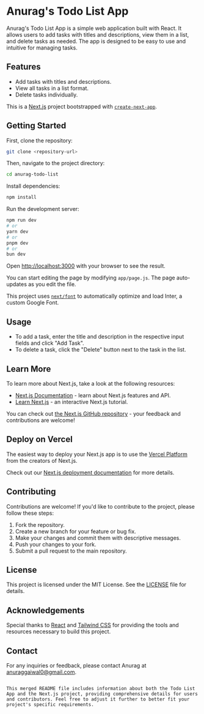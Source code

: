 # Anurag's Todo List App

Anurag's Todo List App is a simple web application built with React. It allows users to add tasks with titles and descriptions, view them in a list, and delete tasks as needed. The app is designed to be easy to use and intuitive for managing tasks.

## Features

- Add tasks with titles and descriptions.
- View all tasks in a list format.
- Delete tasks individually.

This is a [Next.js](https://nextjs.org/) project bootstrapped with [`create-next-app`](https://github.com/vercel/next.js/tree/canary/packages/create-next-app).

## Getting Started

First, clone the repository:

```bash
git clone <repository-url>
```

Then, navigate to the project directory:

```bash
cd anurag-todo-list
```

Install dependencies:

```bash
npm install
```

Run the development server:

```bash
npm run dev
# or
yarn dev
# or
pnpm dev
# or
bun dev
```

Open [http://localhost:3000](http://localhost:3000) with your browser to see the result.

You can start editing the page by modifying `app/page.js`. The page auto-updates as you edit the file.

This project uses [`next/font`](https://nextjs.org/docs/basic-features/font-optimization) to automatically optimize and load Inter, a custom Google Font.

## Usage

- To add a task, enter the title and description in the respective input fields and click "Add Task".
- To delete a task, click the "Delete" button next to the task in the list.

## Learn More

To learn more about Next.js, take a look at the following resources:

- [Next.js Documentation](https://nextjs.org/docs) - learn about Next.js features and API.
- [Learn Next.js](https://nextjs.org/learn) - an interactive Next.js tutorial.

You can check out [the Next.js GitHub repository](https://github.com/vercel/next.js/) - your feedback and contributions are welcome!

## Deploy on Vercel

The easiest way to deploy your Next.js app is to use the [Vercel Platform](https://vercel.com/new?utm_medium=default-template&filter=next.js&utm_source=create-next-app&utm_campaign=create-next-app-readme) from the creators of Next.js.

Check out our [Next.js deployment documentation](https://nextjs.org/docs/deployment) for more details.

## Contributing

Contributions are welcome! If you'd like to contribute to the project, please follow these steps:

1. Fork the repository.
2. Create a new branch for your feature or bug fix.
3. Make your changes and commit them with descriptive messages.
4. Push your changes to your fork.
5. Submit a pull request to the main repository.

## License

This project is licensed under the MIT License. See the [LICENSE](LICENSE) file for details.

## Acknowledgements

Special thanks to [React](https://reactjs.org/) and [Tailwind CSS](https://tailwindcss.com/) for providing the tools and resources necessary to build this project.

## Contact

For any inquiries or feedback, please contact Anurag at [anuraggaiwal0@gmail.com](mailto:anuraggaiwal0@gmail.com).
```

This merged README file includes information about both the Todo List App and the Next.js project, providing comprehensive details for users and contributors. Feel free to adjust it further to better fit your project's specific requirements.
